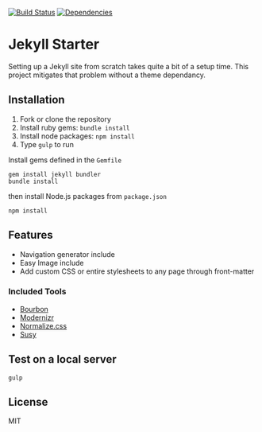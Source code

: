 [![Build Status](https://travis-ci.org/davesantos/jekyll-starter.svg?branch=master)](https://travis-ci.org/davesantos/jekyll-starter)
[![Dependencies](https://david-dm.org/davesantos/jekyll-starter.svg)](https://david-dm.org/davesantos/jekyll-starter)

Jekyll Starter
===
Setting up a Jekyll site from scratch takes quite a bit of a setup time. This project mitigates that problem without a theme dependancy.


## Installation

1. Fork or clone the repository
2. Install ruby gems: `bundle install`
3. Install node packages: `npm install`
4. Type `gulp` to run

Install gems defined in the `Gemfile`

```
gem install jekyll bundler
bundle install
```
then install Node.js packages from `package.json`

```
npm install
```

## Features

- Navigation generator include
- Easy Image include
- Add custom CSS or entire stylesheets to any page through front-matter

### Included Tools

- [Bourbon](http://bourbon.io/)
- [Modernizr](https://modernizr.com/)
- [Normalize.css](https://necolas.github.io/normalize.css/)
- [Susy](http://susy.oddbird.net/)

## Test on a local server

```
gulp
```

## License

MIT
